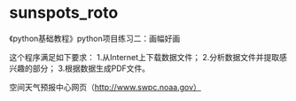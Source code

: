 # sunspots_roto
《python基础教程》python项目练习二：画幅好画

这个程序满足如下要求：
1.从Internet上下载数据文件；
2.分析数据文件并提取感兴趣的部分；
3.根据数据生成PDF文件。

空间天气预报中心网页（http://www.swpc.noaa.gov）
